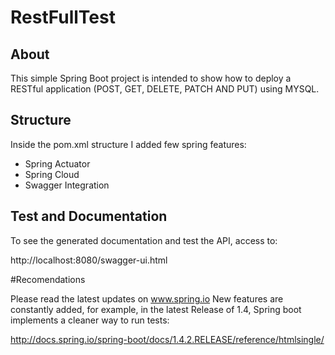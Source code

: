 # RestFullTest

## About

This simple Spring Boot project is intended to show how to deploy a RESTful application (POST, GET, DELETE, PATCH AND PUT) using MYSQL.


## Structure

Inside the pom.xml structure I added few spring features:

 - Spring Actuator
 - Spring Cloud
 - Swagger Integration
 
## Test and Documentation

To see the generated documentation and test the API, access to:

http://localhost:8080/swagger-ui.html 

#Recomendations

Please read the latest updates on www.spring.io
New features are constantly added, for example, in the latest Release of 1.4, Spring boot implements a cleaner way to run tests: 

http://docs.spring.io/spring-boot/docs/1.4.2.RELEASE/reference/htmlsingle/
